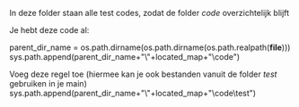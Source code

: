 In deze folder staan alle test codes, zodat de folder <i>code</i> overzichtelijk blijft

Je hebt deze code al:

parent_dir_name = os.path.dirname(os.path.dirname(os.path.realpath(__file__)))
sys.path.append(parent_dir_name+"\\"+located_map+"\\code")

Voeg deze regel toe (hiermee kan je ook bestanden vanuit de folder <i>test</i> gebruiken in je main)
sys.path.append(parent_dir_name+"\\"+located_map+"\\code\\test")
